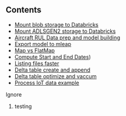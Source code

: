 ## Contents

* [Mount blob storage to Databricks](https://dhanow.github.io/public/mount_blobstorage_to_databricks.html)
* [Mount ADLSGEN2 storage to Databricks](https://dhanow.github.io/public/01_Initialize_ADLS_GEN2_File_System.html)
* [Aircraft RUL Data prep and model building](https://dhanow.github.io/public/aircraft-engine-rul-model.html)
* [Export model to mleap](https://dhanow.github.io/public/example_mleap_export.html)
* [Map vs FlatMap](https://dhanow.github.io/public/Map-FlatMap.html)
* [Compute Start and End Dates](https://dhanow.github.io/public/computeMonthStartEndGivenDateRange.html))
* [Listing files faster](https://dhanow.github.io/public/01_ListingFiles_Faster.html)
* [Delta table create and append](https://dhanow.github.io/public/01_Delta_table_create_and_append.html)
* [Delta table optimize and vaccum](https://dhanow.github.io/public/02_Delta_Optimize_Vaccum.html)
* [Process IoT data example](https://dhanow.github.io/public/Process_IoT_Data_example_1.html)




Ignore
1. testing